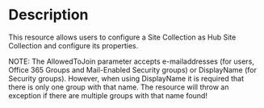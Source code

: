 # Description

This resource allows users to configure a Site Collection as Hub Site
Collection and configure its properties.

NOTE:
The AllowedToJoin parameter accepts e-mailaddresses (for users, Office
365 Groups and Mail-Enabled Security groups) or DisplayName (for
Security groups). However, when using DisplayName it is required that
there is only one group with that name. The resource will throw an
exception if there are multiple groups with that name found!
